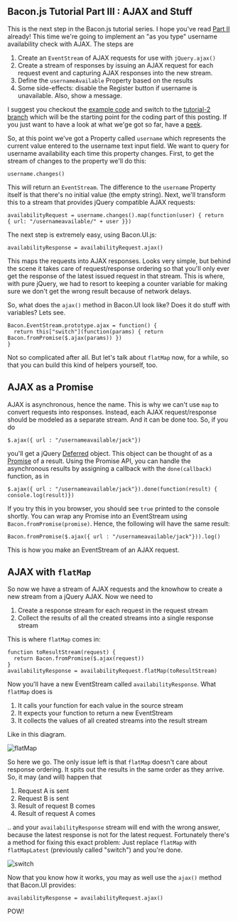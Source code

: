 ## Bacon.js Tutorial Part III : AJAX and Stuff

This is the next step in the Bacon.js tutorial series. I hope you've read
[Part II](http://nullzzz.blogspot.fi/2012/11/baconjs-tutorial-part-ii-get-started.html) already! This time we're
going to implement an "as you type" username availability check with
AJAX. The steps are

1. Create an `EventStream` of AJAX requests for use with
   `jQuery.ajax()`
2. Create a stream of responses by issuing an AJAX request for each
   request event and capturing AJAX responses into the new stream.
3. Define the `usernameAvailable` Property based on the results
4. Some side-effects: disable the Register button if username is
   unavailable. Also, show a message.

I suggest you checkout the [example code](https://github.com/raimohanska/bacon-devday-code) and switch to the 
[tutorial-2 branch](https://github.com/raimohanska/bacon-devday-code/tree/tutorial-2)
which will be the starting point for the coding part of this posting.
If you just want to have a look at what we'ge got so far, have a [peek](https://github.com/raimohanska/bacon-devday-code/blob/tutorial-2/index.html).

So, at this point we've got a Property called `username` which
represents the current value entered to the username text input field.
We want to query for username availability each time this property
changes. First, to get the stream of changes to the property we'll do
this:

    username.changes()

This will return an `EventStream`. The difference to the `username`
Property itself is that there's no initial value (the empty string).
Next, we'll transform this to a stream that provides jQuery compatible
AJAX requests:

    availabilityRequest = username.changes().map(function(user) { return { url: "/usernameavailable/" + user }})

The next step is extremely easy, using Bacon.UI.js:

    availabilityResponse = availabilityRequest.ajax()

This maps the requests into AJAX responses. Looks very simple, but
behind the scene it takes care of request/response ordering so that
you'll only ever get the response of the latest issued request in that
stream. This is where, with pure jQuery, we had to resort to keeping a
counter variable for making sure we don't get the wrong result because
of network delays.

So, what does the `ajax()` method in Bacon.UI look like? Does it do
stuff with variables? Lets see.

    Bacon.EventStream.prototype.ajax = function() {
      return this["switch"](function(params) { return Bacon.fromPromise($.ajax(params)) })
    }

Not so complicated after all. But let's talk about `flatMap` now, for a
while, so that you can build this kind of helpers yourself, too.

## AJAX as a Promise

AJAX is asynchronous, hence the name. This is why we can't use `map` to
convert requests into responses. Instead, each AJAX request/response
should be modeled as a separate stream. And it can be done too. So, if
you do

    $.ajax({ url : "/usernameavailable/jack"})

you'll get a jQuery
[Deferred](http://api.jquery.com/category/deferred-object/) object. This
object can be thought of as a
[Promise](http://wiki.commonjs.org/wiki/Promises/A) of a result. Using
the Promise API, you can handle the asynchronous results by assigning a
callback with the `done(callback)` function, as in

    $.ajax({ url : "/usernameavailable/jack"}).done(function(result) { console.log(result)})

If you try this in you browser, you should see `true` printed to the
console shortly. You can wrap any Promise into an EventStream using
`Bacon.fromPromise(promise)`. Hence, the following will have the same
result:

    Bacon.fromPromise($.ajax({ url : "/usernameavailable/jack"})).log()

This is how you make an EventStream of an AJAX request.

## AJAX with `flatMap`

So now we have a stream of AJAX requests and the knowhow to create
a new stream from a jQuery AJAX. Now we need to

1. Create a response stream for each request in the request stream
2. Collect the results of all the created streams into a single response
   stream

This is where `flatMap` comes in:

    function toResultStream(request) {
      return Bacon.fromPromise($.ajax(request))
    }
    availabilityResponse = availabilityRequest.flatMap(toResultStream)

Now you'll have a new EventStream called `availabilityResponse`. What
`flatMap` does is

1. It calls your function for each value in the source stream
2. It expects your function to return a new EventStream
3. It collects the values of all created streams into the result stream

Like in this diagram.

![flatMap](https://raw.github.com/wiki/raimohanska/bacon.js/baconjs-flatmap.png)

So here we go. The only issue left is that `flatMap` doesn't care about
response ordering. It spits out the results in the same order as they
arrive. So, it may (and will) happen that

1. Request A is sent
2. Request B is sent
3. Result of request B comes
4. Result of request A comes

.. and your `availabilityResponse` stream will end with the wrong
answer, because the latest response is not for the latest request.
Fortunately there's a method for fixing this exact problem: Just replace
`flatMap` with `flatMapLatest` (previously called "switch") and you're done.

![switch](https://raw.github.com/wiki/raimohanska/bacon.js/baconjs-switch.png)

Now that you know how it works, you may as well use the `ajax()` method
that Bacon.UI provides:

    availabilityResponse = availabilityRequest.ajax()

POW!
